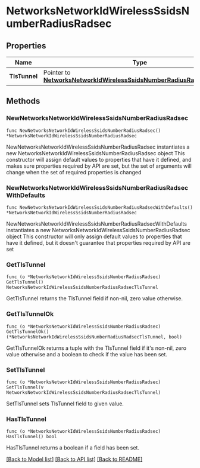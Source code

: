 # NetworksNetworkIdWirelessSsidsNumberRadiusRadsec

## Properties

Name | Type | Description | Notes
------------ | ------------- | ------------- | -------------
**TlsTunnel** | Pointer to [**NetworksNetworkIdWirelessSsidsNumberRadiusRadsecTlsTunnel**](NetworksNetworkIdWirelessSsidsNumberRadiusRadsecTlsTunnel.md) |  | [optional] 

## Methods

### NewNetworksNetworkIdWirelessSsidsNumberRadiusRadsec

`func NewNetworksNetworkIdWirelessSsidsNumberRadiusRadsec() *NetworksNetworkIdWirelessSsidsNumberRadiusRadsec`

NewNetworksNetworkIdWirelessSsidsNumberRadiusRadsec instantiates a new NetworksNetworkIdWirelessSsidsNumberRadiusRadsec object
This constructor will assign default values to properties that have it defined,
and makes sure properties required by API are set, but the set of arguments
will change when the set of required properties is changed

### NewNetworksNetworkIdWirelessSsidsNumberRadiusRadsecWithDefaults

`func NewNetworksNetworkIdWirelessSsidsNumberRadiusRadsecWithDefaults() *NetworksNetworkIdWirelessSsidsNumberRadiusRadsec`

NewNetworksNetworkIdWirelessSsidsNumberRadiusRadsecWithDefaults instantiates a new NetworksNetworkIdWirelessSsidsNumberRadiusRadsec object
This constructor will only assign default values to properties that have it defined,
but it doesn't guarantee that properties required by API are set

### GetTlsTunnel

`func (o *NetworksNetworkIdWirelessSsidsNumberRadiusRadsec) GetTlsTunnel() NetworksNetworkIdWirelessSsidsNumberRadiusRadsecTlsTunnel`

GetTlsTunnel returns the TlsTunnel field if non-nil, zero value otherwise.

### GetTlsTunnelOk

`func (o *NetworksNetworkIdWirelessSsidsNumberRadiusRadsec) GetTlsTunnelOk() (*NetworksNetworkIdWirelessSsidsNumberRadiusRadsecTlsTunnel, bool)`

GetTlsTunnelOk returns a tuple with the TlsTunnel field if it's non-nil, zero value otherwise
and a boolean to check if the value has been set.

### SetTlsTunnel

`func (o *NetworksNetworkIdWirelessSsidsNumberRadiusRadsec) SetTlsTunnel(v NetworksNetworkIdWirelessSsidsNumberRadiusRadsecTlsTunnel)`

SetTlsTunnel sets TlsTunnel field to given value.

### HasTlsTunnel

`func (o *NetworksNetworkIdWirelessSsidsNumberRadiusRadsec) HasTlsTunnel() bool`

HasTlsTunnel returns a boolean if a field has been set.


[[Back to Model list]](../README.md#documentation-for-models) [[Back to API list]](../README.md#documentation-for-api-endpoints) [[Back to README]](../README.md)


